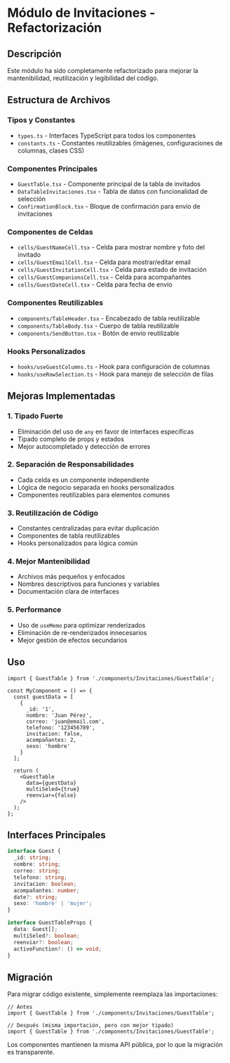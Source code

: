 # Módulo de Invitaciones - Refactorización

## Descripción
Este módulo ha sido completamente refactorizado para mejorar la mantenibilidad, reutilización y legibilidad del código.

## Estructura de Archivos

### Tipos y Constantes
- `types.ts` - Interfaces TypeScript para todos los componentes
- `constants.ts` - Constantes reutilizables (imágenes, configuraciones de columnas, clases CSS)

### Componentes Principales
- `GuestTable.tsx` - Componente principal de la tabla de invitados
- `DataTableInvitaciones.tsx` - Tabla de datos con funcionalidad de selección
- `ConfirmationBlock.tsx` - Bloque de confirmación para envío de invitaciones

### Componentes de Celdas
- `cells/GuestNameCell.tsx` - Celda para mostrar nombre y foto del invitado
- `cells/GuestEmailCell.tsx` - Celda para mostrar/editar email
- `cells/GuestInvitationCell.tsx` - Celda para estado de invitación
- `cells/GuestCompanionsCell.tsx` - Celda para acompañantes
- `cells/GuestDateCell.tsx` - Celda para fecha de envío

### Componentes Reutilizables
- `components/TableHeader.tsx` - Encabezado de tabla reutilizable
- `components/TableBody.tsx` - Cuerpo de tabla reutilizable
- `components/SendButton.tsx` - Botón de envío reutilizable

### Hooks Personalizados
- `hooks/useGuestColumns.ts` - Hook para configuración de columnas
- `hooks/useRowSelection.ts` - Hook para manejo de selección de filas

## Mejoras Implementadas

### 1. Tipado Fuerte
- Eliminación del uso de `any` en favor de interfaces específicas
- Tipado completo de props y estados
- Mejor autocompletado y detección de errores

### 2. Separación de Responsabilidades
- Cada celda es un componente independiente
- Lógica de negocio separada en hooks personalizados
- Componentes reutilizables para elementos comunes

### 3. Reutilización de Código
- Constantes centralizadas para evitar duplicación
- Componentes de tabla reutilizables
- Hooks personalizados para lógica común

### 4. Mejor Mantenibilidad
- Archivos más pequeños y enfocados
- Nombres descriptivos para funciones y variables
- Documentación clara de interfaces

### 5. Performance
- Uso de `useMemo` para optimizar renderizados
- Eliminación de re-renderizados innecesarios
- Mejor gestión de efectos secundarios

## Uso

```tsx
import { GuestTable } from './components/Invitaciones/GuestTable';

const MyComponent = () => {
  const guestData = [
    {
      _id: '1',
      nombre: 'Juan Pérez',
      correo: 'juan@email.com',
      telefono: '123456789',
      invitacion: false,
      acompañantes: 2,
      sexo: 'hombre'
    }
  ];

  return (
    <GuestTable 
      data={guestData}
      multiSeled={true}
      reenviar={false}
    />
  );
};
```

## Interfaces Principales

```typescript
interface Guest {
  _id: string;
  nombre: string;
  correo: string;
  telefono: string;
  invitacion: boolean;
  acompañantes: number;
  date?: string;
  sexo: 'hombre' | 'mujer';
}

interface GuestTableProps {
  data: Guest[];
  multiSeled?: boolean;
  reenviar?: boolean;
  activeFunction?: () => void;
}
```

## Migración
Para migrar código existente, simplemente reemplaza las importaciones:

```tsx
// Antes
import { GuestTable } from './components/Invitaciones/GuestTable';

// Después (misma importación, pero con mejor tipado)
import { GuestTable } from './components/Invitaciones/GuestTable';
```

Los componentes mantienen la misma API pública, por lo que la migración es transparente. 